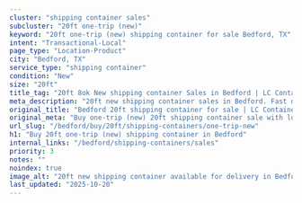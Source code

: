 ```yaml
---
cluster: "shipping container sales"
subcluster: "20ft one-trip (new)"
keyword: "20ft one-trip (new) shipping container for sale Bedford, TX"
intent: "Transactional-Local"
page_type: "Location-Product"
city: "Bedford, TX"
service_type: "shipping container"
condition: "New"
size: "20ft"
title_tag: "20ft 8ok New shipping container Sales in Bedford | LC Container"
meta_description: "20ft new shipping container sales in Bedford. Fast delivery, competitive pricing. Serving shipping containers area. Quote ID: UR5. Call (214) 524-4168 for your free quote today."
original_title: "Bedford 20ft shipping container for sale | LC Container"
original_meta: "Buy one-trip (new) 20ft shipping container sale with local delivery in Bedford, TX. LC Container — local Since 2003. Request a fast quote today."
url_slug: "/bedford/buy/20ft/shipping-containers/one-trip-new"
h1: "Buy 20ft one-trip (new) shipping container in Bedford"
internal_links: "/bedford/shipping-containers/sales"
priority: 3
notes: ""
noindex: true
image_alt: "20ft new shipping container available for delivery in Bedford"
last_updated: "2025-10-20"
---
```


<!-- TODO: Add unique city/inventory copy, images, and internal links here. -->
